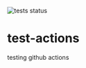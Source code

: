 ![tests status](https://github.com/tonytony99/test-actions/actions/workflows/tests.yml/badge.svg)

# test-actions
testing github actions

